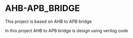 # AHB-APB_BRIDGE

This project is based on AHB to APB bridge 

In this project AHB to APB bridge is design using verilog code 
